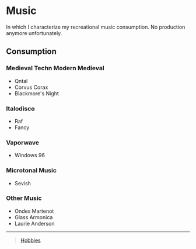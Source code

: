 

Music
=====

In which I characterize my recreational music consumption. No production anymore unfortunately.

Consumption
-----------

### Medieval Techn Modern Medieval

-   Qntal
-   Corvus Corax
-   Blackmore's Night

### Italodisco

-   Raf
-   Fancy

### Vaporwave

-   Windows 96

### Microtonal Music

-   Sevish

### Other Music

-   Ondes Martenot
-   Glass Armonica
-   Laurie Anderson

* * * * *

> [Hobbies](Hobbies)
